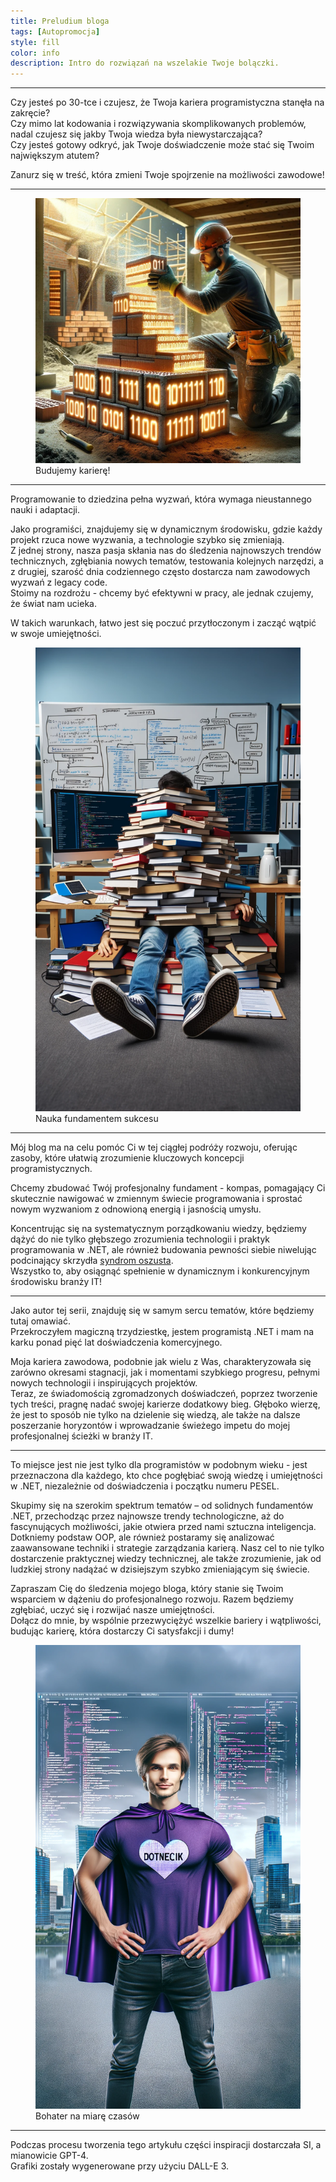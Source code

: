 ```yaml
---
title: Preludium bloga
tags: [Autopromocja]
style: fill
color: info 
description: Intro do rozwiązań na wszelakie Twoje bolączki.
---
```


<hr>

Czy jesteś po 30-tce i czujesz, że Twoja kariera programistyczna stanęła na zakręcie? <br>
Czy mimo lat kodowania i rozwiązywania skomplikowanych problemów, nadal czujesz się jakby Twoja wiedza była niewystarczająca? <br>
Czy jesteś gotowy odkryć, jak Twoje doświadczenie może stać się Twoim największym atutem?


Zanurz się w treść, która zmieni Twoje spojrzenie na możliwości zawodowe!
<hr>

<figure class="figure">
    <img src="..\assets\images\art-1\coding-fundaments.jpg" class="figure-img img-fluid article_image--container container-glow" alt="">
    <figcaption class="figure-caption text-center">Budujemy karierę!</figcaption>
</figure>
<hr>

Programowanie to dziedzina pełna wyzwań, która wymaga nieustannego nauki i adaptacji.

Jako programiści, znajdujemy się w dynamicznym środowisku, gdzie każdy projekt rzuca nowe wyzwania, a technologie szybko się zmieniają. <br> 
Z jednej strony, nasza pasja skłania nas do śledzenia najnowszych trendów technicznych, zgłębiania nowych tematów, testowania kolejnych narzędzi, a z drugiej, szarość dnia codziennego często dostarcza nam zawodowych wyzwań z legacy code. <br>
Stoimy na rozdrożu - chcemy być efektywni w pracy, ale jednak czujemy, że świat nam ucieka. <br>

W takich warunkach, łatwo jest się poczuć przytłoczonym i zacząć wątpić w swoje umiejętności.

<figure class="figure">
    <img src="..\assets\images\art-1\everyday-programming.png" class="figure-img img-fluid article_image--container container-glow" alt="">
    <figcaption class="figure-caption text-center">Nauka fundamentem sukcesu</figcaption>
</figure>
<hr>

Mój blog ma na celu pomóc Ci w tej ciągłej podróży rozwoju, oferując zasoby, które ułatwią zrozumienie kluczowych koncepcji programistycznych. 

Chcemy zbudować Twój profesjonalny fundament - kompas, pomagający Ci skutecznie nawigować w zmiennym świecie programowania i sprostać nowym wyzwaniom z odnowioną energią i jasnością umysłu. <br>

Koncentrując się na systematycznym porządkowaniu wiedzy, będziemy dążyć do nie tylko głębszego zrozumienia technologii i praktyk programowania w .NET, ale również
budowania pewności siebie niwelując podcinający skrzydła <a href="https://pl.wikipedia.org/wiki/Syndrom_oszusta" target="_blank">syndrom oszusta</a>. <br>
Wszystko to, aby osiągnąć spełnienie w dynamicznym i konkurencyjnym środowisku branży IT! 

<hr>
Jako autor tej serii, znajduję się w samym sercu tematów, które będziemy tutaj omawiać. <br>
Przekroczyłem magiczną trzydziestkę, jestem programistą .NET i mam na karku ponad pięć lat doświadczenia komercyjnego.

Moja kariera zawodowa, podobnie jak wielu z Was, charakteryzowała się zarówno okresami stagnacji, jak i momentami szybkiego progresu, pełnymi nowych technologii i inspirujących projektów. <br> 
Teraz, ze świadomością zgromadzonych doświadczeń, poprzez tworzenie tych treści, pragnę nadać swojej karierze dodatkowy bieg.
Głęboko wierzę, że jest to sposób nie tylko na dzielenie się wiedzą, ale także na dalsze poszerzanie horyzontów i wprowadzanie świeżego impetu do mojej profesjonalnej ścieżki w branży IT.

<hr>
To miejsce jest nie jest tylko dla programistów w podobnym wieku - jest przeznaczona dla każdego, kto chce pogłębiać swoją wiedzę i umiejętności w .NET, niezależnie od doświadczenia i początku numeru PESEL.

Skupimy się na szerokim spektrum tematów – od solidnych fundamentów .NET, przechodząc przez najnowsze trendy technologiczne, aż do fascynujących możliwości, jakie otwiera przed nami sztuczna inteligencja.
Dotkniemy podstaw OOP, ale również postaramy się analizować zaawansowane techniki i strategie zarządzania karierą. Nasz cel to nie tylko dostarczenie praktycznej wiedzy technicznej, ale także zrozumienie, jak od ludzkiej strony nadążać w dzisiejszym szybko zmieniającym się świecie.

Zapraszam Cię do śledzenia mojego bloga, który stanie się Twoim wsparciem w dążeniu do profesjonalnego rozwoju. Razem będziemy zgłębiać, uczyć się i rozwijać nasze umiejętności. <br>
Dołącz do mnie, by wspólnie przezwyciężyć wszelkie bariery i wątpliwości, budując karierę, która dostarczy Ci satysfakcji i dumy!

<figure class="figure">
    <img src="..\assets\images\art-1\super-hero.png" class="figure-img img-fluid article_image--container container-glow" alt="">
    <figcaption class="figure-caption text-center">Bohater na miarę czasów</figcaption>
</figure>
<hr>

Podczas procesu tworzenia tego artykułu części inspiracji dostarczała SI, a mianowicie GPT-4. <br>
Grafiki zostały wygenerowane przy użyciu DALL-E 3.